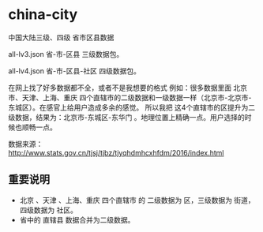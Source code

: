 # china-city
中国大陆三级、四级 省市区县数据

all-lv3.json 省-市-区县 三级数据包。

all-lv4.json 省-市-区县-社区 四级数据包。


在网上找了好多数据都不全，或者不是我想要的格式
例如：很多数据里面 北京市、天津、上海、重庆 四个直辖市的二级数据和一级数据一样（北京市-北京市-东城区）。在感官上给用户造成多余的感觉。
所以我把 这4个直辖市的区提升为二级数据，结果为：北京市-东城区-东华门 。地理位置上精确一点。用户选择的时候也顺畅一点。

数据来源：http://www.stats.gov.cn/tjsj/tjbz/tjyqhdmhcxhfdm/2016/index.html




## 重要说明
+ 北京 、天津 、上海、重庆 四个直辖市 的 二级数据为 区，三级数据为 街道，四级数据为 社区。
+ 省中的 直辖县 数据合并为二级数据。